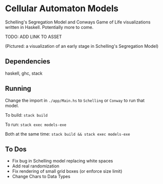 # Cellular Automaton Models

Schelling's Segregation Model and Conways Game of Life visualizations written in Haskell. Potentially more to come.

TODO: ADD LINK TO ASSET

(Pictured: a visualization of an early stage in Schelling's Segregation Model)

## Dependencies

haskell, ghc, stack

## Running

Change the import in `./app/Main.hs` to `Schelling` or `Conway` to run that model.

To build: `stack build`

To run: `stack exec models-exe`

Both at the same time: `stack build && stack exec models-exe`

## To Dos

- Fix bug in Schelling model replacing white spaces
- Add real randomization
- Fix rendering of small grid boxes (or enforce size limit)
- Change Chars to Data Types
